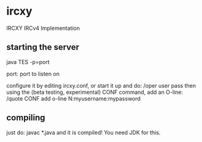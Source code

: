 # ircxy
IRCXY IRCv4 Implementation

## starting the server

java TES -p=port

port: port to listen on

configure it by editing ircxy.conf, or start it up and
do: /oper user pass
then using the (beta testing, experimental) CONF command,
add an O-line: /quote CONF add o-line N:myusername:mypassword

## compiling

just do: javac *.java and it is compiled! You need JDK for this.
